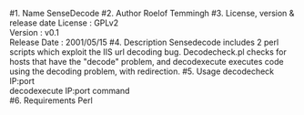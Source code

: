 #1. Name
SenseDecode
#2. Author
Roelof Temmingh
#3. License, version & release date
License : GPLv2  
Version : v0.1  
Release Date : 2001/05/15
#4. Description
Sensedecode includes 2 perl scripts which exploit the IIS url decoding bug. Decodecheck.pl checks for hosts that have the "decode" problem, and decodexecute executes code using the decoding problem, with redirection.
#5. Usage
decodecheck IP:port  
decodexecute IP:port command  
#6. Requirements
Perl
